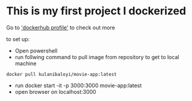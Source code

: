 # This is my first project I dockerized

Go to ['dockerhub profile']("https://hub.docker.com/repository/docker/kulanibaloyi/movie-app/general") to check out more

to set up:

- Open powershell
- run follwing command to pull image from repository to get to local machine

```
docker pull kulanibaloyi/movie-app:latest
```
- run docker start -it -p 3000:3000 movie-app:latest
- open browser on localhost:3000


